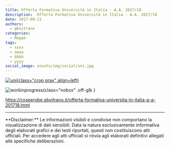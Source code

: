```yaml
---
title: Offerta Formativa Università in Italia - A.A. 2017/18
description:  Offerta Formativa Università in Italia - A.A. 2017/18
date: 2017-09-21
authors:
  - gbvitrano
categories:
  - Mappe
tags:
  - xxxx
  - aaaa
  - bbbb
  - yyyy
social_image: assets/img/social/uni.jpg
--- 
```

<style>.md-typeset code { background-color: #fff0;} 
</style>
[![uni](uni.jpg "Offerta Formativa Università in Italia - A.A. 2017/18" ){class="crop gray" align=left}](index.md) 

![workinprogress](https://coseerobe.it/assets/img/workinprogress.jpg "Work in progress"){class="nobox" .off-glb }
<!-- more -->

https://coseerobe.gbvitrano.it/offerta-formativa-universita-in-italia-a-a-201718.html

<hr>
**Disclaimer:** Le informazioni visibili e condivise non comportano la visualizzazione di dati sensibili. Data la natura esclusivamente informativa degli elaborati grafici e dei testi riportati, questi non costituiscono atti ufficiali. Per accedere agli atti ufficiali si rinvia agli elaborati definitivi allegati alle specifiche deliberazioni.